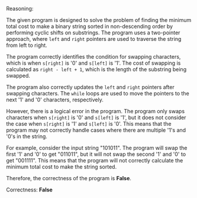 Reasoning:

The given program is designed to solve the problem of finding the minimum total cost to make a binary string sorted in non-descending order by performing cyclic shifts on substrings. The program uses a two-pointer approach, where `left` and `right` pointers are used to traverse the string from left to right.

The program correctly identifies the condition for swapping characters, which is when `s[right]` is '0' and `s[left]` is '1'. The cost of swapping is calculated as `right - left + 1`, which is the length of the substring being swapped.

The program also correctly updates the `left` and `right` pointers after swapping characters. The `while` loops are used to move the pointers to the next '1' and '0' characters, respectively.

However, there is a logical error in the program. The program only swaps characters when `s[right]` is '0' and `s[left]` is '1', but it does not consider the case when `s[right]` is '1' and `s[left]` is '0'. This means that the program may not correctly handle cases where there are multiple '1's and '0's in the string.

For example, consider the input string "101011". The program will swap the first '1' and '0' to get "011011", but it will not swap the second '1' and '0' to get "001111". This means that the program will not correctly calculate the minimum total cost to make the string sorted.

Therefore, the correctness of the program is **False**.

Correctness: **False**